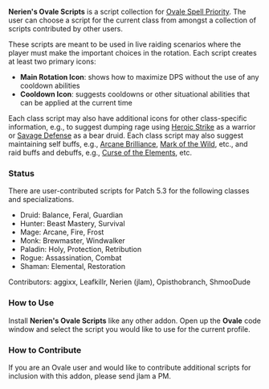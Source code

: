 **Nerien's Ovale Scripts** is a script collection for [Ovale Spell Priority][ovale].  The user can choose a script for the current class from amongst a collection of scripts contributed by other users.

  [ovale]: http://www.curse.com/addons/wow/ovale

These scripts are meant to be used in live raiding scenarios where the player must make the important choices in the rotation.  Each script creates at least two primary icons:

- **Main Rotation Icon**: shows how to maximize DPS without the use of any cooldown abilities
- **Cooldown Icon**: suggests cooldowns or other situational abilities that can be applied at the current time

Each class script may also have additional icons for other class-specific information, e.g., to suggest dumping rage using [Heroic Strike][] as a warrior or [Savage Defense][] as a bear druid.  Each class script may also suggest maintaining self buffs, e.g., [Arcane Brilliance][], [Mark of the Wild][], etc., and raid buffs and debuffs, e.g., [Curse of the Elements][], etc.

  [Arcane Brilliance]: http://www.wowhead.com/spell=1459
  [Curse of the Elements]: http://www.wowhead.com/spell=1490
  [Heroic Strike]: http://www.wowhead.com/spell=78
  [Mark of the Wild]: http://www.wowhead.com/spell=1126
  [Savage Defense]: http://www.wowhead.com/spell=62606

### Status ###

There are user-contributed scripts for Patch 5.3 for the following classes and specializations.

- Druid: Balance, Feral, Guardian
- Hunter: Beast Mastery, Survival
- Mage: Arcane, Fire, Frost
- Monk: Brewmaster, Windwalker
- Paladin: Holy, Protection, Retribution
- Rogue: Assassination, Combat
- Shaman: Elemental, Restoration

Contributors: aggixx, Leafkillr, Nerien (jlam), Opisthobranch, ShmooDude

### How to Use ###

Install **Nerien's Ovale Scripts** like any other addon.  Open up the **Ovale** code window and select the script you would like to use for the current profile.

### How to Contribute ###

If you are an Ovale user and would like to contribute additional scripts for inclusion with this addon, please send jlam a PM.
